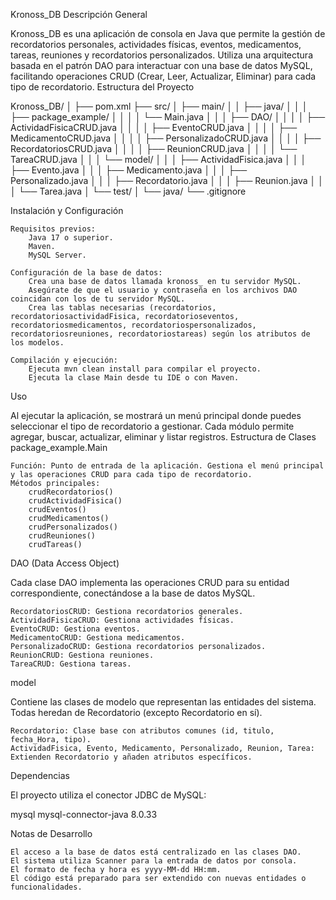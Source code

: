 Kronoss_DB
Descripción General

Kronoss_DB es una aplicación de consola en Java que permite la gestión de recordatorios personales, actividades físicas, eventos, medicamentos, tareas, reuniones y recordatorios personalizados. Utiliza una arquitectura basada en el patrón DAO para interactuar con una base de datos MySQL, facilitando operaciones CRUD (Crear, Leer, Actualizar, Eliminar) para cada tipo de recordatorio.
Estructura del Proyecto

Kronoss_DB/
│
├── pom.xml
├── src/
│   ├── main/
│   │   ├── java/
│   │   │   ├── package_example/
│   │   │   │   └── Main.java
│   │   │   ├── DAO/
│   │   │   │   ├── ActividadFisicaCRUD.java
│   │   │   │   ├── EventoCRUD.java
│   │   │   │   ├── MedicamentoCRUD.java
│   │   │   │   ├── PersonalizadoCRUD.java
│   │   │   │   ├── RecordatoriosCRUD.java
│   │   │   │   ├── ReunionCRUD.java
│   │   │   │   └── TareaCRUD.java
│   │   │   └── model/
│   │   │       ├── ActividadFisica.java
│   │   │       ├── Evento.java
│   │   │       ├── Medicamento.java
│   │   │       ├── Personalizado.java
│   │   │       ├── Recordatorio.java
│   │   │       ├── Reunion.java
│   │   │       └── Tarea.java
│   └── test/
│       └── java/
└── .gitignore

Instalación y Configuración

    Requisitos previos:
        Java 17 o superior.
        Maven.
        MySQL Server.

    Configuración de la base de datos:
        Crea una base de datos llamada kronoss_ en tu servidor MySQL.
        Asegúrate de que el usuario y contraseña en los archivos DAO coincidan con los de tu servidor MySQL.
        Crea las tablas necesarias (recordatorios, recordatoriosactividadFisica, recordatorioseventos, recordatoriosmedicamentos, recordatoriospersonalizados, recordatoriosreuniones, recordatoriostareas) según los atributos de los modelos.

    Compilación y ejecución:
        Ejecuta mvn clean install para compilar el proyecto.
        Ejecuta la clase Main desde tu IDE o con Maven.

Uso

Al ejecutar la aplicación, se mostrará un menú principal donde puedes seleccionar el tipo de recordatorio a gestionar. Cada módulo permite agregar, buscar, actualizar, eliminar y listar registros.
Estructura de Clases
package_example.Main

    Función: Punto de entrada de la aplicación. Gestiona el menú principal y las operaciones CRUD para cada tipo de recordatorio.
    Métodos principales:
        crudRecordatorios()
        crudActividadFisica()
        crudEventos()
        crudMedicamentos()
        crudPersonalizados()
        crudReuniones()
        crudTareas()

DAO (Data Access Object)

Cada clase DAO implementa las operaciones CRUD para su entidad correspondiente, conectándose a la base de datos MySQL.

    RecordatoriosCRUD: Gestiona recordatorios generales.
    ActividadFisicaCRUD: Gestiona actividades físicas.
    EventoCRUD: Gestiona eventos.
    MedicamentoCRUD: Gestiona medicamentos.
    PersonalizadoCRUD: Gestiona recordatorios personalizados.
    ReunionCRUD: Gestiona reuniones.
    TareaCRUD: Gestiona tareas.

model

Contiene las clases de modelo que representan las entidades del sistema. Todas heredan de Recordatorio (excepto Recordatorio en sí).

    Recordatorio: Clase base con atributos comunes (id, titulo, fecha_Hora, tipo).
    ActividadFisica, Evento, Medicamento, Personalizado, Reunion, Tarea: Extienden Recordatorio y añaden atributos específicos.

Dependencias

El proyecto utiliza el conector JDBC de MySQL:

<dependency>
    <groupId>mysql</groupId>
    <artifactId>mysql-connector-java</artifactId>
    <version>8.0.33</version>
</dependency>

Notas de Desarrollo

    El acceso a la base de datos está centralizado en las clases DAO.
    El sistema utiliza Scanner para la entrada de datos por consola.
    El formato de fecha y hora es yyyy-MM-dd HH:mm.
    El código está preparado para ser extendido con nuevas entidades o funcionalidades.


